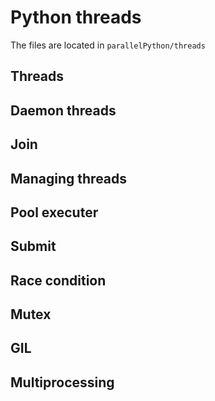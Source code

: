 # Python threads

The files are located in `parallelPython/threads`

## Threads

## Daemon threads

## Join

## Managing threads

## Pool executer

## Submit

## Race condition

## Mutex

## GIL

## Multiprocessing